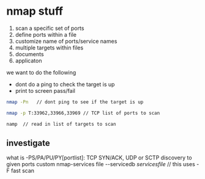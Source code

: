 # nmap stuff

1. scan a specific set of ports
1. define ports within a file
1. customize name of ports/service names
1. multiple targets within files
  1. documents
  2. applicaton

we want to do the following
- dont do a ping to check the target is up
- print to screen pass/fail

```bash
nmap -Pn   // dont ping to see if the target is up
```

```bash
nmap -p T:33962,33966,33969 // TCP list of ports to scan
```

```bash
namp  // read in list of targets to scan
```

## investigate
what is              -PS/PA/PU/PY[portlist]: TCP SYN/ACK, UDP or SCTP discovery to given ports
custom nmap-services file
--servicedb *servicesfile*   // this uses -F fast scan


